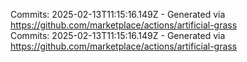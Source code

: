 Commits: 2025-02-13T11:15:16.149Z - Generated via https://github.com/marketplace/actions/artificial-grass
<br>
Commits: 2025-02-13T11:15:16.149Z - Generated via https://github.com/marketplace/actions/artificial-grass
<br>
